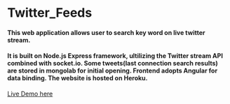 ﻿# Twitter_Feeds
#### This web application allows user to search key word on live twitter stream. 
#### It is built on Node.js Express framework, ultilizing the Twitter stream API combined with socket.io. Some tweets(last connection search results) are stored in mongolab for initial opening. Frontend adopts Angular for data binding. The website is hosted on Heroku.
[Live Demo here](https://deanhe-demos.herokuapp.com/twitter)